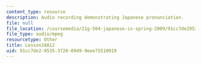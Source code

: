 ```yaml
---
content_type: resource
description: Audio recording demonstrating Japanese pronunciation.
file: null
file_location: /coursemedia/21g-504-japanese-iv-spring-2009/91cc7de29535372009499eee75510919_Lesson18A12.mp3
file_type: audio/mpeg
resourcetype: Other
title: Lesson18A12
uid: 91cc7de2-9535-3720-0949-9eee75510919
---
```

